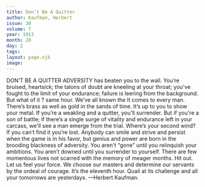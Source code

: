 ```yaml
---
title: Don’t Be A Quitter
author: Kaufman, Herbert
issue: 30
volume: 7
year: 1913
month: 20
day: 2
tags:
layout: page.njk
image:
---
```

DON’T BE A QUITTER    ADVERSITY has beaten you to the wall. You’re bruised, heartsick; the talons of doubt are kneeling at your throat; you've fought to the limit of your endurance; failure is leering from the background. But what of it ? same hour. We’ve all known the It comes to every man. There’s brass as well as gold in the sands of time. It’s up to you to show your metal. If you’re a weakling and a quitter, you'll surrender. But if you're a son of battle; if there’s a single surge of vitality and endurance left in your carcass, we'll see a man emerge from the trial. Where’s your second wind? If you can’t find it you’re lost. Anybody can smile and strive and persist when the game is in his favor, but genius and power are born in the brooding blackness of adversity. You aren't “gone” until you relinquish your ambitions. You aren’t downed until you surrender to yourself. There are few momentous lives not scarred with the memory of meager months. Hit out. Let us feel your force. We choose our masters and determine our servants by the ordeal of courage. It’s the eleventh hour. Quail at its challenge and all your tomorrows are yesterdays. —Herbert Kaufman. 
